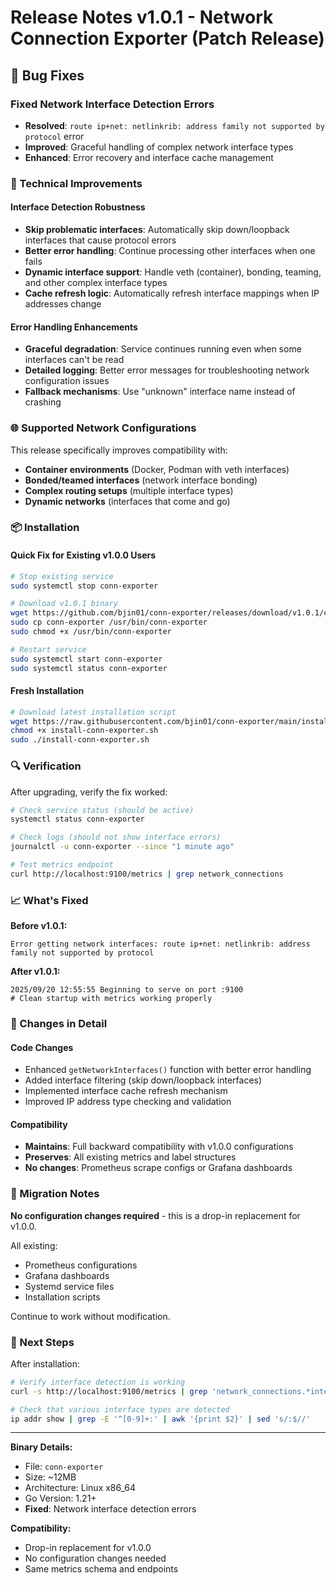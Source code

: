 # Release Notes v1.0.1 - Network Connection Exporter (Patch Release)

## 🐛 Bug Fixes

### Fixed Network Interface Detection Errors
- **Resolved**: `route ip+net: netlinkrib: address family not supported by protocol` error
- **Improved**: Graceful handling of complex network interface types
- **Enhanced**: Error recovery and interface cache management

### 🔧 Technical Improvements

#### Interface Detection Robustness
- **Skip problematic interfaces**: Automatically skip down/loopback interfaces that cause protocol errors
- **Better error handling**: Continue processing other interfaces when one fails
- **Dynamic interface support**: Handle veth (container), bonding, teaming, and other complex interface types
- **Cache refresh logic**: Automatically refresh interface mappings when IP addresses change

#### Error Handling Enhancements  
- **Graceful degradation**: Service continues running even when some interfaces can't be read
- **Detailed logging**: Better error messages for troubleshooting network configuration issues
- **Fallback mechanisms**: Use "unknown" interface name instead of crashing

### 🌐 Supported Network Configurations
This release specifically improves compatibility with:
- **Container environments** (Docker, Podman with veth interfaces)
- **Bonded/teamed interfaces** (network interface bonding)
- **Complex routing setups** (multiple interface types)
- **Dynamic networks** (interfaces that come and go)

### 📦 Installation

#### Quick Fix for Existing v1.0.0 Users
```bash
# Stop existing service
sudo systemctl stop conn-exporter

# Download v1.0.1 binary  
wget https://github.com/bjin01/conn-exporter/releases/download/v1.0.1/conn-exporter
sudo cp conn-exporter /usr/bin/conn-exporter
sudo chmod +x /usr/bin/conn-exporter

# Restart service
sudo systemctl start conn-exporter
sudo systemctl status conn-exporter
```

#### Fresh Installation
```bash
# Download latest installation script
wget https://raw.githubusercontent.com/bjin01/conn-exporter/main/install-conn-exporter.sh
chmod +x install-conn-exporter.sh
sudo ./install-conn-exporter.sh
```

### 🔍 Verification

After upgrading, verify the fix worked:
```bash
# Check service status (should be active)
systemctl status conn-exporter

# Check logs (should not show interface errors)
journalctl -u conn-exporter --since "1 minute ago"

# Test metrics endpoint
curl http://localhost:9100/metrics | grep network_connections
```

### 📈 What's Fixed

**Before v1.0.1:**
```
Error getting network interfaces: route ip+net: netlinkrib: address family not supported by protocol
```

**After v1.0.1:**
```
2025/09/20 12:55:55 Beginning to serve on port :9100
# Clean startup with metrics working properly
```

### 🎯 Changes in Detail

#### Code Changes
- Enhanced `getNetworkInterfaces()` function with better error handling
- Added interface filtering (skip down/loopback interfaces)
- Implemented interface cache refresh mechanism  
- Improved IP address type checking and validation

#### Compatibility
- **Maintains**: Full backward compatibility with v1.0.0 configurations
- **Preserves**: All existing metrics and label structures
- **No changes**: Prometheus scrape configs or Grafana dashboards

### 🔄 Migration Notes

**No configuration changes required** - this is a drop-in replacement for v1.0.0.

All existing:
- Prometheus configurations
- Grafana dashboards  
- Systemd service files
- Installation scripts

Continue to work without modification.

### 🚀 Next Steps

After installation:
```bash
# Verify interface detection is working
curl -s http://localhost:9100/metrics | grep 'network_connections.*interface=' | head -5

# Check that various interface types are detected
ip addr show | grep -E '^[0-9]+:' | awk '{print $2}' | sed 's/:$//'
```

---

**Binary Details:**
- File: `conn-exporter`
- Size: ~12MB  
- Architecture: Linux x86_64
- Go Version: 1.21+
- **Fixed**: Network interface detection errors

**Compatibility:**
- Drop-in replacement for v1.0.0
- No configuration changes needed
- Same metrics schema and endpoints
